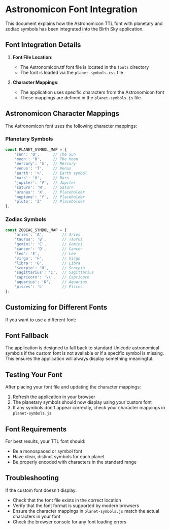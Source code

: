 # Astronomicon Font Integration

This document explains how the Astronomicon TTL font with planetary and zodiac symbols has been integrated into the Birth Sky application.

## Font Integration Details

1. **Font File Location**:
   - The Astronomicon.ttf font file is located in the `fonts` directory
   - The font is loaded via the `planet-symbols.css` file

2. **Character Mappings**:
   - The application uses specific characters from the Astronomicon font
   - These mappings are defined in the `planet-symbols.js` file

## Astronomicon Character Mappings

The Astronomicon font uses the following character mappings:

### Planetary Symbols
```javascript
const PLANET_SYMBOL_MAP = {
    'sun': 'Q',      // The Sun
    'moon': 'R',     // The Moon
    'mercury': 'S',  // Mercury
    'venus': 'T',    // Venus
    'earth': '>',    // Earth symbol
    'mars': 'U',     // Mars
    'jupiter': 'V',  // Jupiter
    'saturn': 'W',   // Saturn
    'uranus': 'X',   // Placeholder
    'neptune': 'Y',  // Placeholder
    'pluto': 'Z'     // Placeholder
};
```

### Zodiac Symbols
```javascript
const ZODIAC_SYMBOL_MAP = {
    'aries': 'A',        // Aries
    'taurus': 'B',       // Taurus
    'gemini': 'C',       // Gemini
    'cancer': 'D',       // Cancer
    'leo': 'E',          // Leo
    'virgo': 'F',        // Virgo
    'libra': 'G',        // Libra
    'scorpio': 'H',      // Scorpio
    'sagittarius': 'I',  // Sagittarius
    'capricorn': '\\',   // Capricorn
    'aquarius': 'K',     // Aquarius
    'pisces': 'L'        // Pisces
};
```

## Customizing for Different Fonts

If you want to use a different font:

## Font Fallback

The application is designed to fall back to standard Unicode astronomical symbols if the custom font is not available or if a specific symbol is missing. This ensures the application will always display something meaningful.

## Testing Your Font

After placing your font file and updating the character mappings:

1. Refresh the application in your browser
2. The planetary symbols should now display using your custom font
3. If any symbols don't appear correctly, check your character mappings in `planet-symbols.js`

## Font Requirements

For best results, your TTL font should:

- Be a monospaced or symbol font
- Have clear, distinct symbols for each planet
- Be properly encoded with characters in the standard range

## Troubleshooting

If the custom font doesn't display:
- Check that the font file exists in the correct location
- Verify that the font format is supported by modern browsers
- Ensure the character mappings in `planet-symbols.js` match the actual characters in your font
- Check the browser console for any font loading errors
